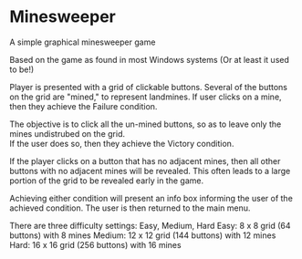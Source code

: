 # Minesweeper
A simple graphical minesweeper game

Based on the game as found in most Windows systems
(Or at least it used to be!)

Player is presented with a grid of clickable buttons.
Several of the buttons on the grid are "mined," to
represent landmines.  If user clicks on a mine, then
they achieve the Failure condition.

The objective is to click all the un-mined buttons, so
as to leave only the mines undistrubed on the grid.  
If the user does so, then they achieve the Victory 
condition.

If the player clicks on a button that has no adjacent 
mines, then all other buttons with no adjacent mines 
will be revealed.  This often leads to a large portion 
of the grid to be revealed early in the game.

Achieving either condition will present an info box 
informing the user of the achieved condition.  The
user is then returned to the main menu.

There are three difficulty settings: Easy, Medium, Hard
Easy: 8 x 8 grid (64 buttons) with 8 mines
Medium: 12 x 12 grid (144 buttons) with 12 mines
Hard: 16 x 16 grid (256 buttons) with 16 mines
